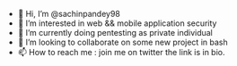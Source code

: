 - 👋 Hi, I’m @sachinpandey98
- 👀 I’m interested in web && mobile application security
- 🌱 I’m currently doing pentesting as private individual
- 💞️ I’m looking to collaborate on some new project in bash
- 📫 How to reach me : join me on twitter the link is in bio.

<!---
sachinpandey98/sachinpandey98 is a ✨ special ✨ repository because its `README.md` (this file) appears on your GitHub profile.
You can click the Preview link to take a look at your changes.
--->
